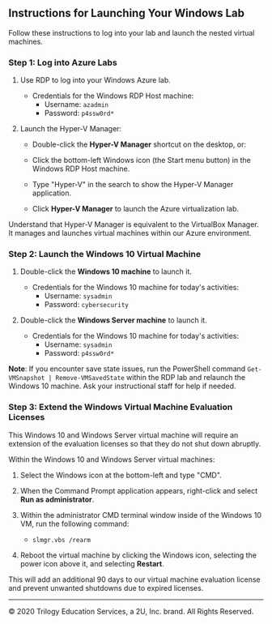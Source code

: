 ## Instructions for Launching Your Windows Lab

Follow these instructions to log into your lab and launch the nested virtual machines. 

### Step 1: Log into Azure Labs

1. Use RDP to log into your Windows Azure lab. 

    - Credentials for the Windows RDP Host machine:
        - Username: `azadmin`
        - Password: `p4ssw0rd*`

2. Launch the Hyper-V Manager:

    - Double-click the **Hyper-V Manager** shortcut on the desktop, or:

    - Click the bottom-left Windows icon (the Start menu button) in the Windows RDP Host machine.

    - Type "Hyper-V" in the search to show the Hyper-V Manager application.

    - Click **Hyper-V Manager** to launch the Azure virtualization lab.

Understand that Hyper-V Manager is equivalent to the VirtualBox Manager. It manages and launches virtual machines within our Azure environment.

### Step 2: Launch the Windows 10 Virtual Machine

1.  Double-click the **Windows 10 machine** to launch it. 

    - Credentials for the Windows 10 machine for today's activities:
        - Username: `sysadmin`
        - Password: `cybersecurity`

2.  Double-click the **Windows Server machine** to launch it. 

    - Credentials for the Windows 10 machine for today's activities:
        - Username: `sysadmin`
        - Password: `p4ssw0rd*`

**Note**: If you encounter save state issues, run the PowerShell command `Get-VMSnapshot | Remove-VMSavedState` within the RDP lab and relaunch the Windows 10 machine. Ask your instructional staff for help if needed.

### Step 3: Extend the Windows Virtual Machine Evaluation Licenses

This Windows 10 and Windows Server virtual machine will require an extension of the evaluation licenses so that they do not shut down abruptly.

Within the Windows 10 and Windows Server virtual machines:

1. Select the Windows icon at the bottom-left and type "CMD".

2. When the Command Prompt application appears, right-click and select **Run as administrator**.

3. Within the administrator CMD terminal window inside of the Windows 10 VM, run the following command:  
    -  `slmgr.vbs /rearm`

4. Reboot the virtual machine by clicking the Windows icon, selecting the power icon above it, and selecting **Restart**.

This will add an additional 90 days to our virtual machine evaluation license and prevent unwanted shutdowns due to expired licenses.


---

© 2020 Trilogy Education Services, a 2U, Inc. brand. All Rights Reserved.   
